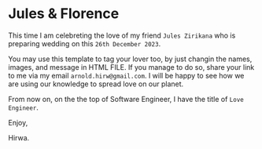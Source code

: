 # Jules & Florence

This time I am celebreting the love of my friend `Jules Zirikana` who is preparing wedding on this `26th December 2023`.

You may use this template to tag your lover too, by just changin the names, images, and message in HTML FILE.
If you manage to do so, share your link to me via my email `arnold.hirw@gmail.com`. I will be
happy to see how we are using our knowledge to spread love on our planet.

From now on, on the the top of Software Engineer, I have the title of `Love Engineer`.

Enjoy,

Hirwa.
